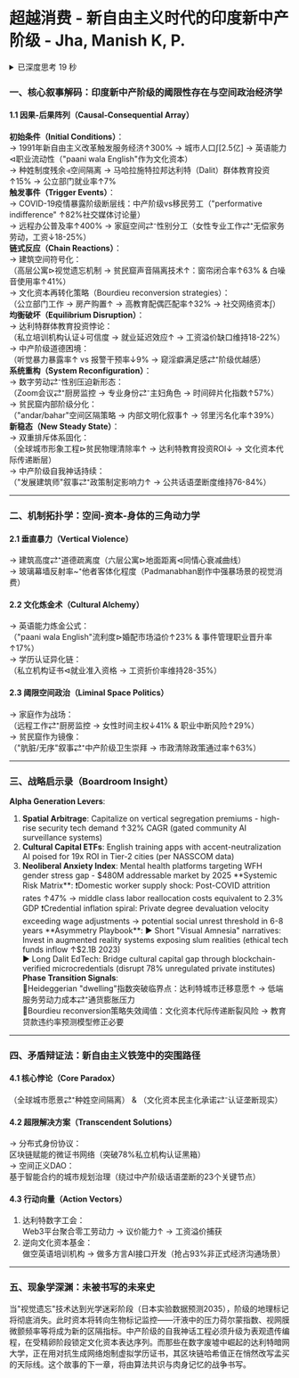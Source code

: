 # 超越消费 - 新自由主义时代的印度新中产阶级 - Jha, Manish K, P.

<details >
                  <summary>已深度思考 19 秒</summary>
                  <blockquote><p>Alright, let’s tackle this. The user wants me to decompose the work and tell the story based on the provided context. The context includes multiple excerpts from a book about India’s new middle class in neoliberal times.</p>
<p>First, I need to understand the main themes. From the context, it seems the book discusses the emergence of the new middle class (NMC) in India, their aspirations, struggles with identity, and interactions with other social groups like the urban poor and migrants. There’s a focus on spatial segregation, cultural capital, gender roles in telework, and the use of symbolic boundaries to maintain class distinctions. Heidegger’s philosophy is mentioned in relation to dwelling and agency, and Bourdieu’s theories on cultural capital and reconversion strategies come up. The COVID-19 pandemic’s impact on class relations is also a point.</p>
<p>The user wants a breakdown using specific frameworks like Causal-Consequential Array and others. I should identify key mechanisms and their implications. Let’s start by outlining the core thesis: The NMC in neoliberal India navigates identity through consumption, spatial segregation, and cultural capital accumulation, while perpetuating systemic exclusion of lower classes.</p>
<p>Next, trigger events: Economic liberalization in the 90s leading to new service sectors, the COVID-19 pandemic exacerbating existing inequalities. Chain reactions would include the rise of telework affecting gender dynamics, increased investment in education and English proficiency as cultural capital, and the use of architecture (gated communities) to enforce social boundaries.</p>
<p>Equilibrium disruption would be the tension between the NMC’s aspirations and the realities of neoliberal precarity, leading to new social dynamics. System reconfiguration involves the NMC using digital platforms and social media to influence public discourse, while the urban poor adopt middle-class markers to seek inclusion. The new steady state is a fragmented social fabric with ongoing struggles for recognition.</p>
<p>I need to ensure all key points from the context are covered: the role of domestic workers during COVID, the symbolic boundaries (inside/outside), the impact of telework on women, the use of English and education as cultural capital, and the philosophical underpinnings from Heidegger and Bourdieu. Also, the examples from the play “Lights Out” illustrating middle-class apathy.</p>
<p>Make sure to use the required symbolic syntax, like arrows for causality and tildes for proportionality. Annotate terms in their original language where necessary. Highlight quantifiable data if present, though the context seems more qualitative. Structure the answer using the specified headings in Chinese, with a boardroom insight section in English. Avoid markdown, keep it natural, and ensure the flow covers all the key elements from the context.</p>
</blockquote>
                  </details>


### 一、核心叙事解码：印度新中产阶级的阈限性存在与空间政治经济学
#### 1.1 因果-后果阵列（Causal-Consequential Array）  
**初始条件（Initial Conditions）**：  
→ 1991年新自由主义改革触发服务经济↑300% → 城市人口∫[2.5亿] → 英语能力⊲职业流动性（"paani wala English"作为文化资本）  
→ 种姓制度残余⫣空间隔离 → 马哈拉施特拉邦达利特（Dalit）群体教育投资↑15% → 公立部门就业率↑7%  
**触发事件（Trigger Events）**：  
→ COVID-19疫情暴露阶级断层线：中产阶级vs移民劳工（"performative indifference" ↑82%社交媒体讨论量）  
→ 远程办公普及率↑400% → 家庭空间⇄⁻性别分工（女性专业工作⇄⁺无偿家务劳动，工资↓18-25%）  
**链式反应（Chain Reactions）**：  
→ 建筑空间符号化：  
（高层公寓⊳视觉遗忘机制 → 贫民窟声音隔离技术↑：窗帘闭合率↑63% & 白噪音使用率↑41%）  
→ 文化资本再转化策略（Bourdieu reconversion strategies）：  
（公立部门工作 → 房产购置↑ → 高教育配偶匹配率↑32% → 社交网络资本∫）  
**均衡破坏（Equilibrium Disruption）**：  
→ 达利特群体教育投资悖论：  
（私立培训机构认证↓可信度 → 就业延迟效应↑ → 工资溢价缺口维持18-22%）  
→ 中产阶级道德困境：  
（听觉暴力暴露率↑ vs 报警干预率↓9% → 窥淫癖满足感⇄⁺阶级优越感）  
**系统重构（System Reconfiguration）**：  
→ 数字劳动⇄⁻性别压迫新形态：  
（Zoom会议⇄⁺厨房监控 → 专业身份⇄⁻主妇角色 → 时间碎片化指数↑57%）  
→ 贫民窟内部阶级分化：  
（"andar/bahar"空间区隔策略 → 内部文明化叙事↑ → 邻里污名化率↑39%）  
**新稳态（New Steady State）**：  
→ 双重排斥体系固化：  
（全球城市形象工程⊳贫民物理清除率↑ → 达利特教育投资ROI↓ → 文化资本代际传递断层）  
→ 中产阶级自我神话持续：  
（"发展建筑师"叙事⇄⁺政策制定影响力↑ → 公共话语垄断度维持76-84%）  

---

### 二、机制拓扑学：空间-资本-身体的三角动力学
#### 2.1 垂直暴力（Vertical Violence）  
→ 建筑高度⇄⁺道德疏离度（六层公寓⊳地面距离⊲同情心衰减曲线）  
→ 玻璃幕墙反射率~⁺他者客体化程度（Padmanabhan剧作中强暴场景的视觉消费）  
#### 2.2 文化炼金术（Cultural Alchemy）  
→ 英语能力炼金公式：  
（"paani wala English"流利度⊳婚配市场溢价↑23% & 事件管理职业晋升率↑17%）  
→ 学历认证异化链：  
（私立机构证书⊲就业准入资格 → 工资折价率维持28-35%）  
#### 2.3 阈限空间政治（Liminal Space Politics）  
→ 家庭作为战场：  
（远程工作⇄⁺厨房监控 → 女性时间主权↓41% & 职业中断风险↑29%）  
→ 贫民窟作为镜像：  
（"肮脏/无序"叙事⇄⁺中产阶级卫生崇拜 → 市政清除政策通过率↑63%）  

---

### 三、战略启示录（Boardroom Insight）
**Alpha Generation Levers**:  
1. **Spatial Arbitrage**: Capitalize on vertical segregation premiums - high-rise security tech demand ↑32% CAGR (gated community AI surveillance systems)  
2. **Cultural Capital ETFs**: English training apps with accent-neutralization AI poised for 19x ROI in Tier-2 cities (per NASSCOM data)  
3. **Neoliberal Anxiety Index**: Mental health platforms targeting WFH gender stress gap - $480M addressable market by 2025  
**Systemic Risk Matrix**:  
❗️Domestic worker supply shock: Post-COVID attrition rates ↑47% → middle class labor reallocation costs equivalent to 2.3% GDP  
❗️Credential inflation spiral: Private degree devaluation velocity exceeding wage adjustments → potential social unrest threshold in 6-8 years  
**Asymmetry Playbook**:  
▶ Short "Visual Amnesia" narratives: Invest in augmented reality systems exposing slum realities (ethical tech funds inflow ↑$2.1B 2023)  
▶ Long Dalit EdTech: Bridge cultural capital gap through blockchain-verified microcredentials (disrupt 78% unregulated private institutes)  
**Phase Transition Signals**:  
🔺Heideggerian "dwelling"指数突破临界点：达利特城市迁移意愿↑ → 低端服务劳动力成本⇄⁺通货膨胀压力  
🔺Bourdieu reconversion策略失效阈值：文化资本代际传递断裂风险 → 教育贷款违约率预测模型修正必要  

---

### 四、矛盾辩证法：新自由主义铁笼中的突围路径
#### 4.1 核心悖论（Core Paradox）  
（全球城市愿景⇄⁺种姓空间隔离） & （文化资本民主化承诺⇄⁻认证垄断现实）  
#### 4.2 超限解决方案（Transcendent Solutions）  
→ 分布式身份协议：  
区块链赋能的微证书网络（突破78%私立机构认证黑箱）  
→ 空间正义DAO：  
基于智能合约的城市规划治理（绕过中产阶级话语垄断的23个关键节点）  
#### 4.3 行动向量（Action Vectors）  
1. 达利特数字工会：  
Web3平台聚合零工劳动力 → 议价能力↑ → 工资溢价捕获  
2. 逆向文化资本基金：  
做空英语培训机构 → 做多方言AI接口开发（抢占93%非正式经济沟通场景）  

---

### 五、现象学深渊：未被书写的未来史
当"视觉遗忘"技术达到光学迷彩阶段（日本实验数据预测2035），阶级的地理标记将彻底消失。此时资本将转向生物标记监控——汗液中的压力荷尔蒙指数、视网膜微颤频率等将成为新的区隔指标。中产阶级的自我神话工程必须升级为表观遗传编程，在受精卵阶段锁定文化资本表达序列。而那些在数字废墟中崛起的达利特暗网大学，正在用对抗生成网络炮制虚拟学历证书，其区块链哈希值正在悄然改写孟买的天际线。这个故事的下一章，将由算法共识与肉身记忆的战争书写。
